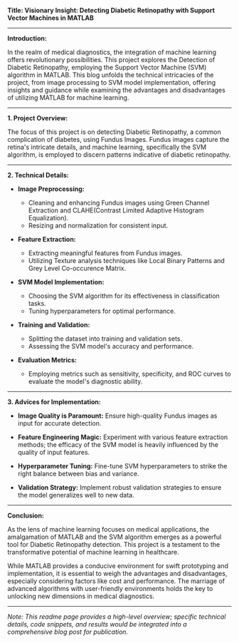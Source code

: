 **Title: Visionary Insight: Detecting Diabetic Retinopathy with Support Vector Machines in MATLAB**

---

**Introduction:**

In the realm of medical diagnostics, the integration of machine learning offers revolutionary possibilities. This project explores the Detection of Diabetic Retinopathy, employing the Support Vector Machine (SVM) algorithm in MATLAB. This blog unfolds the technical intricacies of the project, from image processing to SVM model implementation, offering insights and guidance while examining the advantages and disadvantages of utilizing MATLAB for machine learning.

---

**1. Project Overview:**

The focus of this project is on detecting Diabetic Retinopathy, a common complication of diabetes, using Fundus Images. Fundus images capture the retina's intricate details, and machine learning, specifically the SVM algorithm, is employed to discern patterns indicative of diabetic retinopathy.

---

**2. Technical Details:**

- **Image Preprocessing:**
  - Cleaning and enhancing Fundus images using Green Channel Extraction and CLAHE(Contrast Limited Adaptive Histogram Equalization).
  - Resizing and normalization for consistent input.

- **Feature Extraction:**
  - Extracting meaningful features from Fundus images.
  - Utilizing Texture analysis techniques like Local Binary Patterns and Grey Level Co-occurence Matrix.

- **SVM Model Implementation:**
  - Choosing the SVM algorithm for its effectiveness in classification tasks.
  - Tuning hyperparameters for optimal performance.

- **Training and Validation:**
  - Splitting the dataset into training and validation sets.
  - Assessing the SVM model's accuracy and performance.

- **Evaluation Metrics:**
  - Employing metrics such as sensitivity, specificity, and ROC curves to evaluate the model's diagnostic ability.

---

**3. Advices for Implementation:**

- **Image Quality is Paramount:**
  Ensure high-quality Fundus images as input for accurate detection.

- **Feature Engineering Magic:**
  Experiment with various feature extraction methods; the efficacy of the SVM model is heavily influenced by the quality of input features.

- **Hyperparameter Tuning:**
  Fine-tune SVM hyperparameters to strike the right balance between bias and variance.

- **Validation Strategy:**
  Implement robust validation strategies to ensure the model generalizes well to new data.

---

**Conclusion:**

As the lens of machine learning focuses on medical applications, the amalgamation of MATLAB and the SVM algorithm emerges as a powerful tool for Diabetic Retinopathy detection. This project is a testament to the transformative potential of machine learning in healthcare.

While MATLAB provides a conducive environment for swift prototyping and implementation, it is essential to weigh the advantages and disadvantages, especially considering factors like cost and performance. The marriage of advanced algorithms with user-friendly environments holds the key to unlocking new dimensions in medical diagnostics.

---

*Note: This readme page provides a high-level overview; specific technical details, code snippets, and results would be integrated into a comprehensive blog post for publication.*
